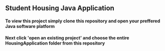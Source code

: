 ## Student Housing Java Application
#### To view this project simply clone this repository and open your preffered Java software platform
#### Next click 'open an existing project' and choose the entire HousingApplication folder from this repository
